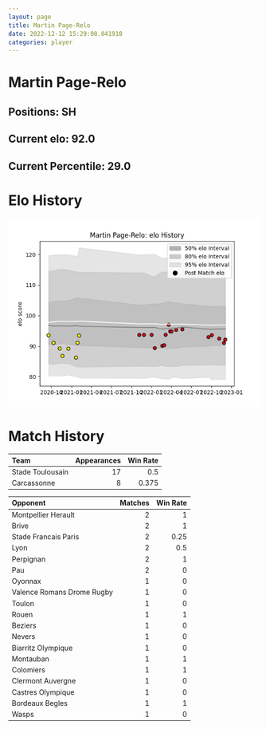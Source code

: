 ```yaml
---  
layout: page  
title: Martin Page-Relo  
date: 2022-12-12 15:29:08.041918  
categories: player  
---
```

# Martin Page-Relo

## Positions: SH

## Current elo: 92.0

## Current Percentile: 29.0

# Elo History


![elo history](history_MartinPage-Relo.png)
# Match History


| Team             |   Appearances |   Win Rate |
|:-----------------|--------------:|-----------:|
| Stade Toulousain |            17 |      0.5   |
| Carcassonne      |             8 |      0.375 |

| Opponent                   |   Matches |   Win Rate |
|:---------------------------|----------:|-----------:|
| Montpellier Herault        |         2 |       1    |
| Brive                      |         2 |       1    |
| Stade Francais Paris       |         2 |       0.25 |
| Lyon                       |         2 |       0.5  |
| Perpignan                  |         2 |       1    |
| Pau                        |         2 |       0    |
| Oyonnax                    |         1 |       0    |
| Valence Romans Drome Rugby |         1 |       0    |
| Toulon                     |         1 |       0    |
| Rouen                      |         1 |       1    |
| Beziers                    |         1 |       0    |
| Nevers                     |         1 |       0    |
| Biarritz Olympique         |         1 |       0    |
| Montauban                  |         1 |       1    |
| Colomiers                  |         1 |       1    |
| Clermont Auvergne          |         1 |       0    |
| Castres Olympique          |         1 |       0    |
| Bordeaux Begles            |         1 |       1    |
| Wasps                      |         1 |       0    |